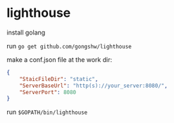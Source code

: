 # lighthouse 

install golang

run `go get github.com/gongshw/lighthouse`

make a conf.json file at the work dir:

```json
{
    "StaicFileDir": "static",
    "ServerBaseUrl": "http(s)://your_server:8080/",
    "ServerPort": 8080
}

```

run `$GOPATH/bin/lighthouse`

